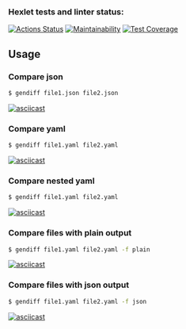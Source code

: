 ### Hexlet tests and linter status:
[![Actions Status](https://github.com/anatolyburtsev/frontend-project-lvl2/workflows/hexlet-check/badge.svg)](https://github.com/anatolyburtsev/frontend-project-lvl2/actions)
[![Maintainability](https://api.codeclimate.com/v1/badges/0f59942315935c352ae2/maintainability)](https://codeclimate.com/github/anatolyburtsev/frontend-project-lvl2/maintainability)
[![Test Coverage](https://api.codeclimate.com/v1/badges/0f59942315935c352ae2/test_coverage)](https://codeclimate.com/github/anatolyburtsev/frontend-project-lvl2/test_coverage)

## Usage

### Compare json
```sh
$ gendiff file1.json file2.json
```
[![asciicast](https://asciinema.org/a/nsTaEY4ZLq1wu9iKAZGgrrEYn.svg)](https://asciinema.org/a/nsTaEY4ZLq1wu9iKAZGgrrEYn)

### Compare yaml
```sh
$ gendiff file1.yaml file2.yaml
```
[![asciicast](https://asciinema.org/a/ZxdY3Oj24xWioxUmWC5sdNfiC.svg)](https://asciinema.org/a/ZxdY3Oj24xWioxUmWC5sdNfiC)


### Compare nested yaml
```sh
$ gendiff file1.yaml file2.yaml
```
[![asciicast](https://asciinema.org/a/W4NYWYAEwuSUDzVJg9Eg2rStt.svg)](https://asciinema.org/a/W4NYWYAEwuSUDzVJg9Eg2rStt)

### Compare files with plain output
```sh
$ gendiff file1.yaml file2.yaml -f plain
```
[![asciicast](https://asciinema.org/a/QhPYnPY1PaR1SBSi3z8R9GbQj.svg)](https://asciinema.org/a/QhPYnPY1PaR1SBSi3z8R9GbQj)

### Compare files with json output
```sh
$ gendiff file1.yaml file2.yaml -f json 
```
[![asciicast](https://asciinema.org/a/nwyyGuBPds4YElsvfgiveC0wi.svg)](https://asciinema.org/a/nwyyGuBPds4YElsvfgiveC0wi)

